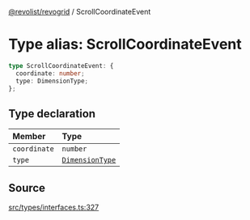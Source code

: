 [@revolist/revogrid](README.md) / ScrollCoordinateEvent

# Type alias: ScrollCoordinateEvent

```ts
type ScrollCoordinateEvent: {
  coordinate: number;
  type: DimensionType;
};
```

## Type declaration

| Member | Type |
| :------ | :------ |
| `coordinate` | `number` |
| `type` | [`DimensionType`](Type.DimensionType.md) |

## Source

[src/types/interfaces.ts:327](https://github.com/revolist/revogrid/blob/ace6403c43f42f0eb026a7e73c0ae179d3a4c66f/src/types/interfaces.ts#L327)
